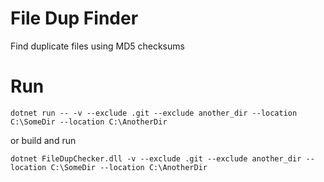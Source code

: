# File Dup Finder
Find duplicate files using MD5 checksums

# Run
```dotnet run -- -v --exclude .git --exclude another_dir --location C:\SomeDir --location C:\AnotherDir```

or build and run

```dotnet FileDupChecker.dll -v --exclude .git --exclude another_dir --location C:\SomeDir --location C:\AnotherDir```
